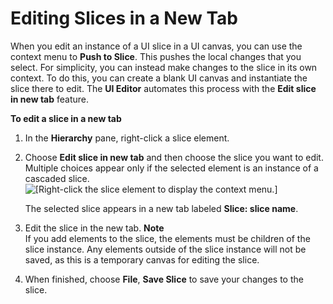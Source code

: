 # Editing Slices in a New Tab<a name="ui-editor-working-slices-newtab"></a>

When you edit an instance of a UI slice in a UI canvas, you can use the context menu to **Push to Slice**\. This pushes the local changes that you select\. For simplicity, you can instead make changes to the slice in its own context\. To do this, you can create a blank UI canvas and instantiate the slice there to edit\. The **UI Editor** automates this process with the **Edit slice in new tab** feature\.

**To edit a slice in a new tab**

1. In the **Hierarchy** pane, right\-click a slice element\.

1. Choose **Edit slice in new tab** and then choose the slice you want to edit\. Multiple choices appear only if the selected element is an instance of a cascaded slice\.  
![\[Right-click the slice element to display the context menu.\]](http://docs.aws.amazon.com/lumberyard/latest/userguide/images/ui-editor-working-slices-newtab.png)

   The selected slice appears in a new tab labeled **Slice: **slice name****\.

1. Edit the slice in the new tab\.
**Note**  
If you add elements to the slice, the elements must be children of the slice instance\. Any elements outside of the slice instance will not be saved, as this is a temporary canvas for editing the slice\.

1. When finished, choose **File**, **Save Slice** to save your changes to the slice\.